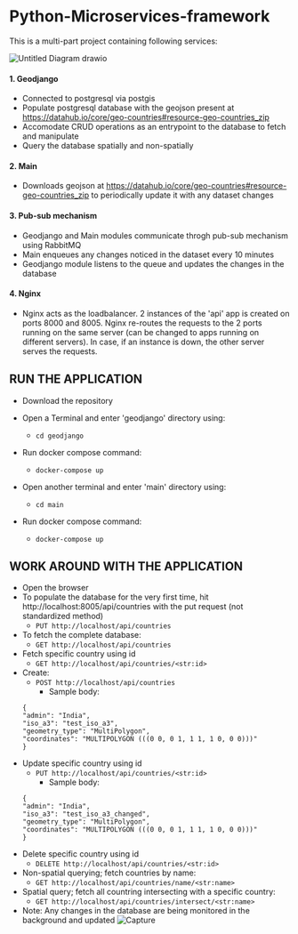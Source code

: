 # Python-Microservices-framework

This is a multi-part project containing following services:



![Untitled Diagram drawio](https://user-images.githubusercontent.com/63467008/185849123-ad1aefe8-16d4-4d45-b62e-36d152d49a7d.png)



#### 1. Geodjango
  - Connected to postgresql via postgis
  - Populate postgresql database with the geojson present at https://datahub.io/core/geo-countries#resource-geo-countries_zip
  - Accomodate CRUD operations as an entrypoint to the database to fetch and manipulate
  - Query the database spatially and non-spatially

#### 2. Main
  - Downloads geojson at https://datahub.io/core/geo-countries#resource-geo-countries_zip to periodically update it with any dataset changes
  
#### 3. Pub-sub mechanism
  - Geodjango and Main modules communicate throgh pub-sub mechanism using RabbitMQ
  - Main enqueues any changes noticed in the dataset every 10 minutes
  - Geodjango module listens to the queue and updates the changes in the database
  
#### 4. Nginx
  - Nginx acts as the loadbalancer. 2 instances of the 'api' app is created on ports 8000 and 8005. Nginx re-routes the requests to the 2 ports running on the same server (can be changed to apps running on different servers). In case, if an instance is down, the other server serves the requests.
  
## RUN THE APPLICATION
- Download the repository
- Open a Terminal and enter 'geodjango' directory using: 
  - ```cd geodjango```
- Run docker compose command: 
  - ```docker-compose up```

- Open another terminal and enter 'main' directory using: 
  - ```cd main```
- Run docker compose command: 
  - ```docker-compose up```

## WORK AROUND WITH THE APPLICATION
- Open the browser
- To populate the database for the very first time, hit http://localhost:8005/api/countries with the put request (not standardized method)
    - ```PUT http://localhost/api/countries```
- To fetch the complete database:
    - ```GET http://localhost/api/countries```
- Fetch specific country using id
    - ```GET http://localhost/api/countries/<str:id>```
- Create:
    - ```POST http://localhost/api/countries```
      - Sample body:
    ```
    {
    "admin": "India",
    "iso_a3": "test_iso_a3",
    "geometry_type": "MultiPolygon",
    "coordinates": "MULTIPOLYGON (((0 0, 0 1, 1 1, 1 0, 0 0)))"
    }
    ```
- Update specific country using id
    - ```PUT http://localhost/api/countries/<str:id>```
      - Sample body:
    ```
    {
    "admin": "India",
    "iso_a3": "test_iso_a3_changed",
    "geometry_type": "MultiPolygon",
    "coordinates": "MULTIPOLYGON (((0 0, 0 1, 1 1, 1 0, 0 0)))"
    }
    ```
- Delete specific country using id
    - ```DELETE http://localhost/api/countries/<str:id>```
- Non-spatial querying; fetch countries by name:
    - ```GET http://localhost/api/countries/name/<str:name>```
- Spatial query; fetch all countring intersecting with a specific country:
    - ```GET http://localhost/api/countries/intersect/<str:name>```
- Note: Any changes in the database are being monitored in the background and updated
![Capture](https://user-images.githubusercontent.com/63467008/185846198-13a2f575-780b-42ac-bee0-771e06afbfb0.PNG)
